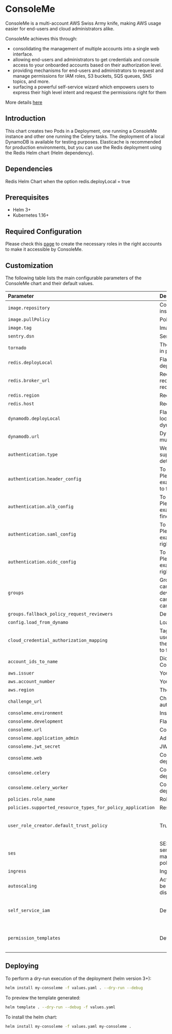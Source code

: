 # ConsoleMe

ConsoleMe is a multi-account AWS Swiss Army knife, making AWS usage easier for end-users and cloud administrators alike.

ConsoleMe achieves this through:

- consolidating the management of multiple accounts into a single web interface.
- allowing end-users and administrators to get credentials and console access to your onboarded accounts based on their authorization level.
- providing mechanisms for end-users and administrators to request and manage permissions for IAM roles, S3 buckets, SQS queues, SNS topics, and more.
- surfacing a powerful self-service wizard which empowers users to express their high level intent and request the permissions right for them

More details [here](https://hawkins.gitbook.io/consoleme/)

## Introduction

This chart creates two Pods in a Deployment, one running a ConsoleMe instance and other one running the Celery tasks.
The deployment of a local DynamoDB is available for testing purposes.
Elasticache is recommended for production environments, but you can use the Redis deployment using the Redis Helm chart (Helm dependency).

## Dependencies

Redis Helm Chart when the option redis.deployLocal = true

## Prerequisites

- Helm 3+
- Kubernetes 1.16+

## Required Configuration

Please check this [page](https://hawkins.gitbook.io/consoleme/prerequisites/required-iam-permissions) to create the necessary roles in the right accounts to make it accessible by ConsoleMe.

## Customization

The following table lists the main configurable parameters of the ConsoleMe chart and their default values.

| Parameter                                                  | Description                                                                                                                                                                                   | Default                                                                                                                                 |
| :--------------------------------------------------------- | :-------------------------------------------------------------------------------------------------------------------------------------------------------------------------------------------- | :-------------------------------------------------------------------------------------------------------------------------------------- |
| `image.repository`                                         | Container image used by ConsoleMe and Celery instances                                                                                                                                        | `consoleme/consoleme`                                                                                                                   |
| `image.pullPolicy`                                         | Policy to pull the container images                                                                                                                                                           | `IfNotPresent`                                                                                                                          |
| `image.tag`                                                | Image tag                                                                                                                                                                                     | `latest`                                                                                                                                |
| `sentry.dsn`                                               | Sentry DSN to send exceptions                                                                                                                                                                 | `N/A`                                                                                                                                   |
| `tornado`                                                  | These are the tornado settings. Set `debug` to false in production.                                                                                                                           | `{}`                                                                                                                                    |
| `redis.deployLocal`                                        | Flag to activate the Redis deployment via the dependency Redis Helm chart                                                                                                                     | `false`                                                                                                                                 |
| `redis.broker_url`                                         | Redis broker URL in the format redis://HOST:PORT/DATABASE. For local Redis use redis://consoleme-redis-master:6379/1                                                                          | `N/A`                                                                                                                                   |
| `redis.region`                                             | Redis region location                                                                                                                                                                         | `N/A`                                                                                                                                   |
| `redis.host`                                               | Redis host address                                                                                                                                                                            | `N/A`                                                                                                                                   |
| `dynamodb.deployLocal`                                     | Flag to activate the DynamoDB deployment. For local DynamoDB use http://consoleme-dynamodb:8005                                                                                               | `false`                                                                                                                                 |
| `dynamodb.url`                                             | DynamoDB URL to be used with local deployment, must be empty if using AWS DynamoDB service                                                                                                    | `""`                                                                                                                                    |
| `authentication.type`                                      | Web App Authentication and Authorization, supported values: header, alb, oidc, saml. More details [here](https://hawkins.gitbook.io/consoleme/configuration/authentication-and-authorization) | `header`                                                                                                                                |
| `authentication.header_config`                             | To be used **only** if authentication.type is **header**. Please check the file example_config/example_config_header_auth.yaml to find right the parameters                                   | `{}`                                                                                                                                    |
| `authentication.alb_config`                                | To be used **only** if authentication.type is **alb**. Please check the file example_config/example_config_alb_auth.yaml to find right the parameters                                         | `{}`                                                                                                                                    |
| `authentication.saml_config`                               | To be used **only** if authentication.type is **saml**. Please check the file example_config/example_config_saml.yaml to find right the parameters                                            | `{}`                                                                                                                                    |
| `authentication.oidc_config`                               | To be used **only** if authentication.type is **oidc**. Please check the file example_config/example_config_oidc.yaml to find right the parameters                                            | `{}`                                                                                                                                    |
| `groups`                                                   | Group definition, available groups: can_admin, can_admin_policies, development_notification_emails, can_edit_config, can_edit_policies, can_create_roles, can_delete_roles                    | `{}`                                                                                                                                    |
| `groups.fallback_policy_request_reviewers`                 | Default email address receiving policy reviews                                                                                                                                                | `[]`                                                                                                                                    |
| `config.load_from_dynamo`                                  | Load configuration from DynamoDB                                                                                                                                                              | `false`                                                                                                                                 |
| `cloud_credential_authorization_mapping`                   | Tags used to define the IAM roles which user/group are authorized to access. Please check the file example_config/example_config_base.yaml to find the right parameters                       | `{}`                                                                                                                                    |
| `account_ids_to_name`                                      | Dictionary of AWS accounts to be used by ConsoleMe                                                                                                                                            | `{}`                                                                                                                                    |
| `aws.issuer`                                               | Your company's name                                                                                                                                                                           | `YourCompany`                                                                                                                           |
| `aws.account_number`                                       | Your AWS main account number                                                                                                                                                                  | `""`                                                                                                                                    |
| `aws.region`                                               | The region used by the main account                                                                                                                                                           | `us-east-1`                                                                                                                             |
| `challenge_url`                                            | Challenge URL authentication is used to authenticate users from CLI clients (like Weep).                                                                                                      | `{}`                                                                                                                                    |
| `consoleme.environment`                                    | Instance environment                                                                                                                                                                          | `prod`                                                                                                                                  |
| `consoleme.development`                                    | Flag to activate development mode                                                                                                                                                             | `true`                                                                                                                                  |
| `consoleme.url`                                            | ConsoleMe URL                                                                                                                                                                                 | `http://localhost:8081`                                                                                                                 |
| `consoleme.application_admin`                              | Admin username                                                                                                                                                                                | `consoleme_admins@example.com`                                                                                                          |
| `consoleme.jwt_secret`                                     | JWT secret                                                                                                                                                                                    | `secret`                                                                                                                                |
| `consoleme.web`                                            | Configuration used in ConsoleMe instance deployment                                                                                                                                           | `{}`                                                                                                                                    |
| `consoleme.celery`                                         | Configuration used in Celery Scheduler instance deployment                                                                                                                                              | `{}`                                                                                                                                    |
| `consoleme.celery_worker`                                  | Configuration used in Celery Worker instance deployment                                                                                                                                              | `{}`                                                                                                                                    |
| `policies.role_name`                                       | Role to be assumed by ConsoleMe                                                                                                                                                               | `{}`                                                                                                                                    |
| `policies.supported_resource_types_for_policy_application` | Resource types supported for policy application                                                                                                                                               | `["s3", "sqs", "sns"]`                                                                                                                  |
| `user_role_creator.default_trust_policy`                   | Trust policy to be added to new roles                                                                                                                                                         | `{"Version": "2012-10-17","Statement": [{"Effect": "Allow","Principal": {"Service": "ec2.amazonaws.com"},"Action": "sts:AssumeRole"}]}` |
| `ses`                                                      | SES configuration is necessary for ConsoleMe to send e-mails to your users. ConsoleMe sends e-mails to notify administrators and requesters about policy requests applicable to them          | `{}`                                                                                                                                    |
| `ingress`                                                  | Ingress configuration, default is disabled                                                                                                                                                    | `{}`                                                                                                                                    |
| `autoscaling`                                              | Activate HPA for the deployments. Resources must be set in ConsoleMe to use HPA. Default is disabled                                                                                          | `{}`                                                                                                                                    |
| `self_service_iam`                                         | Default templates to be used by the Self-Service                                                                                                                                              | Reference the default values provided in consoleme/lib/defaults.py as SELF_SERVICE_IAM_DEFAULTS                                         |
| `permission_templates`                                     | Default templates to be used by the Policy Editor                                                                                                                                             | Reference the default values provided in consoleme/lib/defaults.py as PERMISSION_TEMPLATE_DEFAULTS                                      |

## Deploying

To perform a dry-run execution of the deployment (helm version 3+):

```bash
helm install my-consoleme -f values.yaml . --dry-run --debug
```

To preview the template generated:

```bash
helm template . --dry-run --debug -f values.yaml
```

To install the helm chart:

```bash
helm install my-consoleme -f values.yaml my-consoleme .
```
